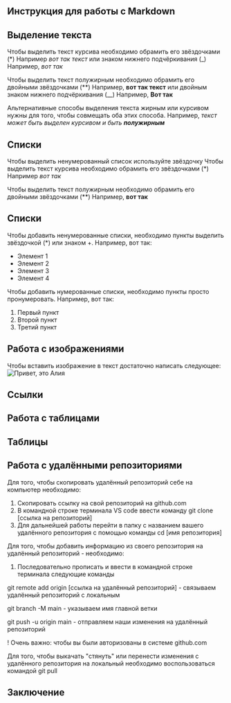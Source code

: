## Инструкция для работы с Markdown

## Выделение текста

Чтобы выделить текст курсива необходимо обрамить его звёздочками (*) Например *вот так текст* или знаком нижнего подчёркивания (_) Например, _вот так_

Чтобы выделить текст полужирным необходимо обрамить его двойными звёздочками (**) Например, **вот так текст** или двойным знаком нижнего подчёркивания (__) Например, __Вот так__

Альтернативные способы выделения текста жирным или курсивом нужны для того, чтобы совмещать оба этих способа. Например, _текст может быть выделен курсивом и быть **полужирным**_ 

## Списки

Чтобы выделить ненумерованный список используйте звёздочку
Чтобы выделить текст курсива необходимо обрамить его звёздочками (*) Например *вот так*

Чтобы выделить текст полужирным необходимо обрамить его двойными звёздочками (**) Например, **вот так**

## Списки

Чтобы добавить ненумерованные списки, необходимо пункты выделить звёздочкой (*) или знаком +. Например, вот так:

* Элемент 1
* Элемент 2
* Элемент 3
* Элемент 4

Чтобы добавить нумерованные списки, необходимо пункты просто пронумеровать. Например, вот так:

1. Первый пункт
2. Второй пункт
3. Третий пункт

## Работа с изображениями

Чтобы вставить изображение в текст достаточно написать следующее: 
![Привет, это Алия](Alia.jpg)

## Ссылки

## Работа с таблицами

## Таблицы

## Работа с удалёнными репозиториями

Для того, чтобы скопировать удалённый репозиторий себе на компьютер необходимо:

1. Скопировать ссылку на свой репозиторий на github.com
2. В командной строке терминала VS code ввести команду git clone [ссылка на репозиторий]
3. Для дальнейшей работы перейти в папку с названием вашего удалённого репозитория с помощью
команды cd [имя репозитория]

Для того, чтобы добавить информацию из своего репозитория на удалённый репозиторий - необходимо:

1. Последовательно прописать и ввести в командной строке терминала следующие команды

git remote add origin [ссылка на удалённый репозиторий] - связываем удалённый репозиторий с локальным

git branch -M main - указываем имя главной ветки

git push -u origin main - отправляем наши изменения на удалённый репозиторий

! Очень важно: чтобы вы были авторизованы в системе github.com

Для того, чтобы выкачать "стянуть" или перенести изменения с удалённого репозитория на локальный необходимо 
воспользоваться командой git pull


## Заключение

